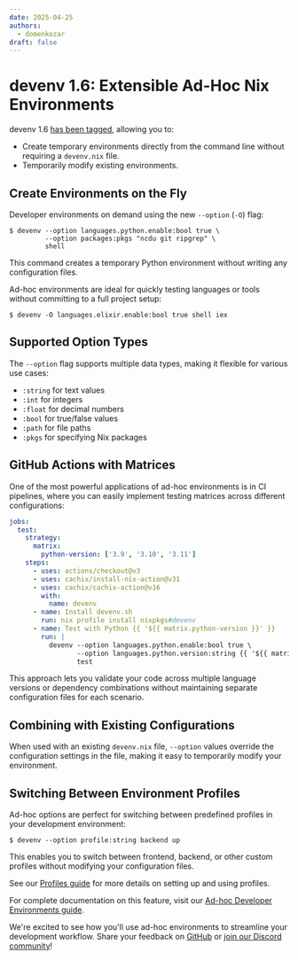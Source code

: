 ```yaml
---
date: 2025-04-25
authors:
  - domenkozar
draft: false
---
```


# devenv 1.6: Extensible Ad-Hoc Nix Environments

devenv 1.6 [has been tagged](https://github.com/cachix/devenv/releases/tag/v1.6), allowing you to:

- Create temporary environments directly from the command line without requiring a `devenv.nix` file.
- Temporarily modify existing environments.

## Create Environments on the Fly

Developer environments on demand using the new `--option` (`-O`) flag:

```shell-session
$ devenv --option languages.python.enable:bool true \
         --option packages:pkgs "ncdu git ripgrep" \
         shell
```

This command creates a temporary Python environment without writing any configuration files.

Ad-hoc environments are ideal for quickly testing languages or tools without committing to a full project setup:

```shell-session
$ devenv -O languages.elixir.enable:bool true shell iex
```

## Supported Option Types

The `--option` flag supports multiple data types, making it flexible for various use cases:

- `:string` for text values
- `:int` for integers
- `:float` for decimal numbers
- `:bool` for true/false values
- `:path` for file paths
- `:pkgs` for specifying Nix packages

## GitHub Actions with Matrices

One of the most powerful applications of ad-hoc environments is in CI pipelines, where you can easily implement testing matrices across different configurations:

```yaml
jobs:
  test:
    strategy:
      matrix:
        python-version: ['3.9', '3.10', '3.11']
    steps:
      - uses: actions/checkout@v3
      - uses: cachix/install-nix-action@v31
      - uses: cachix/cachix-action@v16
        with:
          name: devenv
      - name: Install devenv.sh
        run: nix profile install nixpkgs#devenv
      - name: Test with Python {{ '${{ matrix.python-version }}' }}
        run: |
          devenv --option languages.python.enable:bool true \
                 --option languages.python.version:string {{ '${{ matrix.python-version }}' }} \
                 test
```

This approach lets you validate your code across multiple language versions or dependency combinations without maintaining separate configuration files for each scenario.

## Combining with Existing Configurations

When used with an existing `devenv.nix` file, `--option` values override the configuration settings in the file, making it easy to temporarily modify your environment.

## Switching Between Environment Profiles

Ad-hoc options are perfect for switching between predefined profiles in your development environment:

```shell-session
$ devenv --option profile:string backend up
```

This enables you to switch between frontend, backend, or other custom profiles without modifying your configuration files.

See our [Profiles guide](https://devenv.sh/guides/profiles/) for more details on setting up and using profiles.

For complete documentation on this feature, visit our [Ad-hoc Developer Environments guide](https://devenv.sh/ad-hoc-developer-environments/).

We're excited to see how you'll use ad-hoc environments to streamline your development workflow. Share your feedback on [GitHub](https://github.com/cachix/devenv) or [join our Discord community](https://discord.gg/MycroftAI)!
